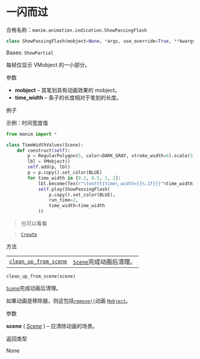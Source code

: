 # 一闪而过

合格名称：`manim.animation.indication.ShowPassingFlash`

```py
class ShowPassingFlash(mobject=None, *args, use_override=True, **kwargs)
```

Bases: `ShowPartial`

每帧仅显示 VMobject 的一小部分。

参数

- **mobject** – 其笔划具有动画效果的 mobject。
- **time_width** – 条子的长度相对于笔划的长度。


例子

示例：时间宽度值

```py
from manim import *

class TimeWidthValues(Scene):
    def construct(self):
        p = RegularPolygon(5, color=DARK_GRAY, stroke_width=6).scale(3)
        lbl = VMobject()
        self.add(p, lbl)
        p = p.copy().set_color(BLUE)
        for time_width in [0.2, 0.5, 1, 2]:
            lbl.become(Tex(r"\texttt{time\_width={{%.1f}}}"%time_width))
            self.play(ShowPassingFlash(
                p.copy().set_color(BLUE),
                run_time=2,
                time_width=time_width
            ))
```

> 也可以看看

> [`Create`]()


方法

|||
|-|-|
[`clean_up_from_scene`]()|[`Scene`]()完成动画后清理。



`clean_up_from_scene(scene)`

[`Scene`]()完成动画后清理。

如果动画是移除器，则这包括[`remove()`]()动画 [`Mobject`]()。

参数

**scene** ( [_Scene_]() ) – 应清除动画的场景。

返回类型

None
